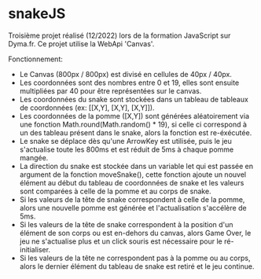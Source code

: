 # snakeJS

Troisième projet réalisé (12/2022) lors de la formation JavaScript sur Dyma.fr. Ce projet utilise la WebApi 'Canvas'.

Fonctionnement: 
- Le Canvas (800px / 800px) est divisé en cellules de 40px / 40px.
- Les coordonnées sont des nombres entre 0 et 19, elles sont ensuite multipliées par 40 pour être représentées sur le canvas.
- Les coordonnées du snake sont stockées dans un tableau de tableaux de coordonnées (ex: [[X,Y], [X,Y], [X,Y]]).
- Les coordonnées de la pomme ([X,Y]) sont générées aléatoirement via une fonction Math.round(Math.random() * 19), si celle ci correspond à un des tableau présent dans le snake, alors la fonction est re-éxécutée.
- Le snake se déplace dès qu'une ArrowKey est utilisée, puis le jeu s'actualise toute les 800ms et est réduit de 5ms à chaque pomme mangée.
- La direction du snake est stockée dans un variable let qui est passée en argument de la fonction moveSnake(), cette fonction ajoute un nouvel élément au début du tableau de coordonnées de snake et les valeurs sont comparées à celle de la pomme et au corps de snake.
- Si les valeurs de la tête de snake correspondent à celle de la pomme, alors une nouvelle pomme est générée et l'actualisation s'accélère de 5ms.
- Si les valeurs de la tête de snake correspondent à la position d'un élément de son corps ou est en-dehors du canvas, alors Game Over, le jeu ne s'actualise plus et un click souris est nécessaire pour le ré-initialiser.
- Si les valeurs de la tête ne correspondent pas à la pomme ou au corps, alors le dernier élément du tableau de snake est retiré et le jeu continue.
